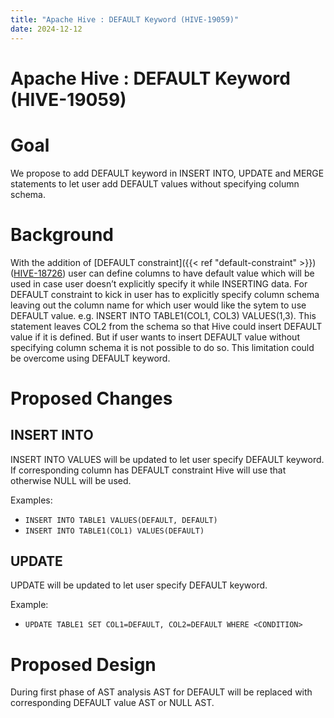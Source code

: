 ```yaml
---
title: "Apache Hive : DEFAULT Keyword (HIVE-19059)"
date: 2024-12-12
---
```


# Apache Hive : DEFAULT Keyword (HIVE-19059)

# Goal

We propose to add DEFAULT keyword in INSERT INTO, UPDATE and MERGE statements to let user add DEFAULT values without specifying column schema.

# Background

With the addition of [DEFAULT constraint]({{< ref "default-constraint" >}}) ([HIVE-18726](https://issues.apache.org/jira/browse/HIVE-18726)) user can define columns to have default value which will be used in case user doesn’t explicitly specify it while INSERTING data. For DEFAULT constraint to kick in user has to explicitly specify column schema leaving out the column name for which user would like the sytem to use DEFAULT value. e.g. INSERT INTO TABLE1(COL1, COL3) VALUES(1,3). This statement leaves COL2 from the schema so that Hive could insert DEFAULT value if it is defined. But if user wants to insert DEFAULT value without specifying column schema it is not possible to do so. This limitation could be overcome using DEFAULT keyword. 

# Proposed Changes

## INSERT INTO

INSERT INTO VALUES will be updated to let user specify DEFAULT keyword. If corresponding column has DEFAULT constraint Hive will use that otherwise NULL will be used.

Examples:

* `INSERT INTO TABLE1 VALUES(DEFAULT, DEFAULT)`
* `INSERT INTO TABLE1(COL1) VALUES(DEFAULT)`

## UPDATE

UPDATE will be updated to let user specify DEFAULT keyword.

Example:

* `UPDATE TABLE1 SET COL1=DEFAULT, COL2=DEFAULT WHERE <CONDITION>`

# Proposed Design

During first phase of AST analysis AST for DEFAULT will be replaced with corresponding DEFAULT value AST or NULL AST.

 

 

